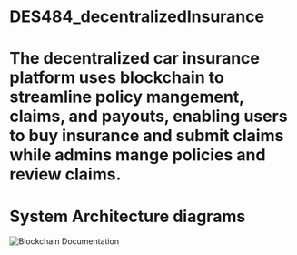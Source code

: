 ﻿# DES484_decentralizedInsurance
# The decentralized car insurance platform uses blockchain to streamline policy mangement, claims, and payouts, enabling users to buy insurance and submit claims while admins mange policies and review claims.

# System Architecture diagrams

![Blockchain Documentation](https://github.com/user-attachments/assets/cf6ca0de-9243-492a-821a-c85e40bba8a8)
